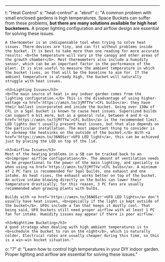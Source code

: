 ---
t: "Heat Control"
s: "heat-control"
a: "ekrof"
c: "A common problem with small enclosed gardens is high temperatures. Space Buckets can suffer from these problems, <b>but there are many solutions available for high heat bucketeers.</b> A proper lighting configuration and airflow design are essential for solving these issues.

    A thermometer is an indispensable tool when trying to solve heat issues. There devices are tiny, and can fit without problems inside the bucket. It is best to take more than one reading for more accurate results: <b>the temperature will vary in the canopy and other areas of the growth chamber</b>. Most thermometers also include a humidity sensor, which can be an important factor in the performance of the plant. It is also useful to measure the ambient temperature in which the bucket lives, as that will be the baseline to aim for. If the ambient temperature is already high, the bucket will naturally struggle with heat issues.

    <h3>Lighting Issues</h3>
    <b>The main source of heat in any indoor garden comes from the lighting configuration.</b> This is the disadvantage of using higher-wattage <a href='https://amzn.to/3jMfTYw'>CFL bulbs</a>: they have their ballast incorporated and inside the bucket. Going over 130w of CFL in a 5gal bucket is known to cause heat issues. Supersized builds can support a bit more, but as a general rule, between 4 and 6 <a href='https://amzn.to/3jMfTYw'>CFL bulbs</a> is the recommended limit. LED lights don't usually present heat issues, but that also depends on the particular installation. The most important thing to consider is to <b>keep the heatsinks on the outside of the bucket.</b> With <a href='https://amzn.to/36NO5zr'>UFO LED light</a>, this can be achieved just by placing the LED on top of the lid.

    <h3>Airflow Issues</h3>
    Most of the heating problems in a SB can be tracked back to an <b>improper airflow configuration</b>. The amount of ventilation needs to be proportional to the power of the main lighting, and specially so when using <a href='https://amzn.to/3jMfTYw'>CFL bulbs</a>. A minimum of 2 PC fans is recommended for 5gal builds, one exhaust and one intake. As heat rises, the exhaust works better on top of the bucket. An active intake blowing directly on the bulbs can lower their temperature drastically; for this reason, 3 PC fans are usually recommended when growing plants with bulbs.

    Builds with <a href='https://amzn.to/36NO5zr'>UFO LED lights</a> don't usually have heat issues, <b>specially if the light is kept outside of the bucket</b>. UFOs include a fan that keeps it mostly cool. That being said, UFO buckets still need proper airflow with at least 1 PC fan for intake. Humidity issues may appear if there is poor airflow.

    <h3>Nighttime Bucketing</h3>
    A good strategy when dealing with high ambient temperatures is to <b>schedule the bucket to run on the night</b>, which is naturally colder. Electrical rates are usually cheaper during this time, so this is a win-win bucket situation."
o: "7"
d: "Learn how to control high temperatures in your DIY indoor garden. Proper lighting and airflow are essential for solving these issues."